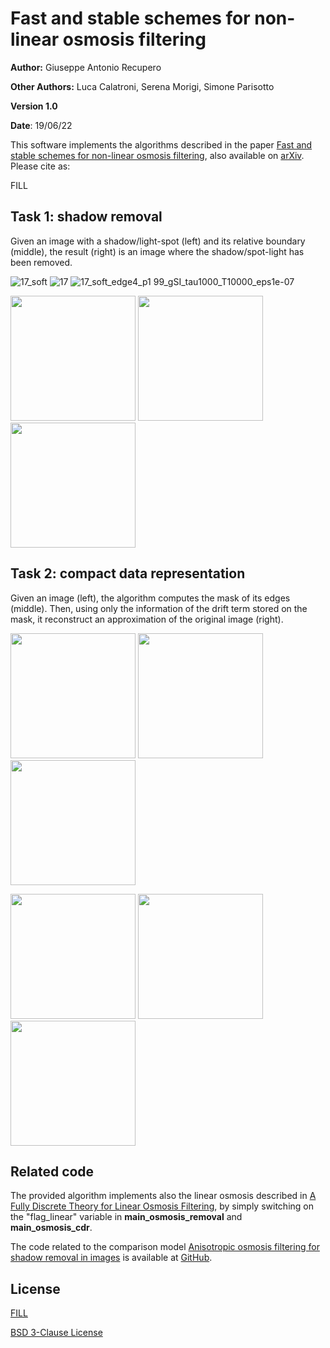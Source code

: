 # Fast and stable schemes for non-linear osmosis filtering

**Author:** Giuseppe Antonio Recupero

**Other Authors:** Luca Calatroni, Serena Morigi, Simone Parisotto

**Version 1.0**

**Date**: 19/06/22

This software implements the algorithms described in the paper [Fast and stable schemes for non-linear osmosis filtering](FILL), also available on [arXiv](https://arxiv.org/abs/2203.15570). Please cite as:

FILL

## Task 1: shadow removal

Given an image with a shadow/light-spot (left) and its relative boundary (middle), the result (right) is an image where the shadow/spot-light has been removed.

![17_soft](https://user-images.githubusercontent.com/103272764/174474017-d12c5095-c2a1-4f40-86a6-7650ff793633.png)
![17](https://user-images.githubusercontent.com/103272764/174474021-c24a49cb-a89a-40ad-91e8-469b10c91e29.png)
![17_soft_edge4_p1 99_gSI_tau1000_T10000_eps1e-07](https://user-images.githubusercontent.com/103272764/174474010-32a4a1c7-604f-429e-9c81-ea864e92cccd.png)

<img src="https://user-images.githubusercontent.com/103272764/174474053-9b472e8f-b83a-4ae5-a074-b8e57c9dfe3f.png" width="200"> <img src="https://user-images.githubusercontent.com/103272764/174474058-1e9a7047-dc22-4065-ae97-fd1727092fa5.png" width="200"> <img src="https://user-images.githubusercontent.com/103272764/174474046-31b72fcd-b3bd-4e09-8f3f-ecfd7f135584.png" width="200">

## Task 2: compact data representation

Given an image (left), the algorithm computes the mask of its edges (middle). Then, using only the information of the drift term stored on the mask, it reconstruct an approximation of the original image (right).

<img src="https://user-images.githubusercontent.com/103272764/174474256-c7b2838e-8b4a-4a56-a88c-8f868ce467d8.png" width="200"> <img src="https://user-images.githubusercontent.com/103272764/174474250-cbb7dc99-2b3f-4b19-b673-7c4b4f38357e.png" width="200"> <img src="https://user-images.githubusercontent.com/103272764/174474237-1f0ba043-6da8-426c-94bf-18005148542b.png" width="200">

<img src="https://user-images.githubusercontent.com/103272764/174474331-2c6834e4-853f-4e0a-9fac-074603a28540.png" width="200"> <img src="https://user-images.githubusercontent.com/103272764/174474322-3dbca8be-50ae-4bbd-ad15-338cf241fd07.png" width="200"> <img src="https://user-images.githubusercontent.com/103272764/174474307-528d9851-882a-4ab4-9b9a-8300d0d0b8a0.png" width="200">

## Related code

The provided algorithm implements also the linear osmosis described in [A Fully Discrete Theory for Linear Osmosis Filtering](https://link.springer.com/chapter/10.1007/978-3-642-38267-3_31), by simply switching on the "flag_linear" variable in **main_osmosis_removal** and **main_osmosis_cdr**.

The code related to the comparison model [Anisotropic osmosis filtering for shadow removal in images](https://iopscience.iop.org/article/10.1088/1361-6420/ab08d2/meta) is available at [GitHub](https://github.com/simoneparisotto/anisotropic-osmosis-filter).

## License
[FILL](https://choosealicense.com/licenses/mit/)

[BSD 3-Clause License](https://opensource.org/licenses/BSD-3-Clause)
